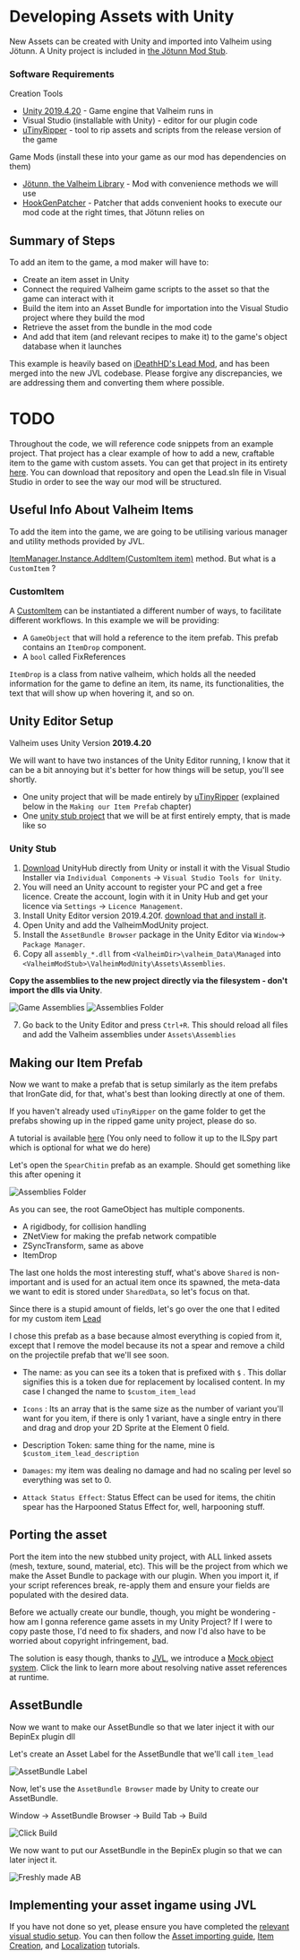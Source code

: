 ﻿# Developing Assets with Unity

New Assets can be created with Unity and imported into Valheim using Jötunn. A Unity project is included in [the Jötunn Mod Stub](https://github.com/Valheim-Modding/JotunnModStub/tree/master/JotunnModUnity).

### Software Requirements

Creation Tools
* [Unity 2019.4.20](https://unity3d.com/unity/whats-new/2019.4.20) - Game engine that Valheim runs in
* Visual Studio (installable with Unity) - editor for our plugin code
* [uTinyRipper](https://sourceforge.net/projects/utinyripper/files/latest/download) - tool to rip assets and scripts from the release version of the game

Game Mods (install these into your game as our mod has dependencies on them)
* [Jötunn, the Valheim Library](https://github.com/Valheim-Modding/Jotunn) - Mod with convenience methods we will use
* [HookGenPatcher](https://valheim.thunderstore.io/package/ValheimModding/HookGenPatcher/) - Patcher that adds convenient hooks to execute our mod code at the right times, that Jötunn relies on

## Summary of Steps

To add an item to the game, a mod maker will have to:
* Create an item asset in Unity
* Connect the required Valheim game scripts to the asset so that the game can interact with it
* Build the item into an Asset Bundle for importation into the Visual Studio project where they build the mod
* Retrieve the asset from the bundle in the mod code
* And add that item (and relevant recipes to make it) to the game's object database when it launches

This example is heavily based on [iDeathHD's Lead Mod](https://github.com/xiaoxiao921/Lead), and has been merged into the new JVL codebase. Please forgive any discrepancies, we are addressing them and converting them where possible.


# TODO
Throughout the code, we will reference code snippets from an example project. That project has a clear example of how to add a new, craftable item to the game with custom assets. You can get that project in its entirety [here](https://github.com/Valheim-Modding/JotunnModExample). You can download that repository and open the Lead.sln file in Visual Studio in order to see the way our mod will be structured.

## Useful Info About Valheim Items

To add the item into the game, we are going to be utilising various manager and utility methods provided by JVL.

[ItemManager.Instance.AddItem(CustomItem item)](xref:Jotunn.Managers.ItemManager.AddItem(Jotunn.Entities.CustomItem)) method.
But what is a `CustomItem` ?

### CustomItem
A [CustomItem](xref:Jotunn.Entities.CustomItem) can be instantiated a different number of ways, to facilitate different workflows. In this example we will be providing:

* A `GameObject` that will hold a reference to the item prefab. This prefab contains an `ItemDrop` component.
* A `bool` called FixReferences
 
`ItemDrop` is a class from native valheim, which holds all the needed information for the game to define an item, its name, its functionalities, the text that will show up when hovering it, and so on.

## Unity Editor Setup
Valheim uses Unity Version **2019.4.20**

We will want to have two instances of the Unity Editor running, I know that it can be a bit annoying but it's better for how things will be setup, you'll see shortly.
- One unity project that will be made entirely by [uTinyRipper](https://sourceforge.net/projects/utinyripper/files/latest/download) (explained below in the `Making our Item Prefab` chapter)
- One [unity stub project](https://github.com/Valheim-Modding/JotunnModStub/tree/master/JotunnModUnity) that we will be at first entirely empty, that is made like so

### Unity Stub
1. [Download](https://public-cdn.cloud.unity3d.com/hub/prod/UnityHubSetup.exe) UnityHub directly from Unity or install it with the Visual Studio Installer via `Individual Components` -> `Visual Studio Tools for Unity`.
2. You will need an Unity account to register your PC and get a free licence. Create the account, login with it in Unity Hub and get your licence via `Settings` -> `Licence Management`.
3. Install Unity Editor version 2019.4.20f. [download that and install it](https://unity3d.com/unity/whats-new/2019.4.20).
4. Open Unity and add the ValheimModUnity project.
5. Install the `AssetBundle Browser` package in the Unity Editor via `Window`-> `Package Manager`.
6. Copy all `assembly_*.dll` from `<ValheimDir>\valheim_Data\Managed` into `<ValheimModStub>\ValheimModUnity\Assets\Assemblies`.

 **Copy the assemblies to the new project directly via the filesystem - don't import the dlls via Unity**.

![Game Assemblies](https://i.imgur.com/yVOLfOa.png) ![Assemblies Folder](https://i.imgur.com/4Zun1yU.png)

7. Go back to the Unity Editor and press `Ctrl+R`. This should reload all files and add the Valheim assemblies under `Assets\Assemblies`

## Making our Item Prefab

Now we want to make a prefab that is setup similarly as the item prefabs that IronGate did, for that, what's best than looking directly at one of them.

If you haven't already used `uTinyRipper` on the game folder to get the prefabs showing up in the ripped game unity project, please do so.

A tutorial is available [here](https://github.com/Valheim-Modding/Wiki/wiki/Valheim-Unity-Project-Guide) (You only need to follow it up to the ILSpy part which is optional for what we do here)

Let's open the `SpearChitin` prefab as an example.
Should get something like this after opening it

![Assemblies Folder](https://i.imgur.com/taWzwlK.png)

As you can see, the root GameObject has multiple components.
- A rigidbody, for collision handling
- ZNetView for making the prefab network compatible
- ZSyncTransform, same as above
- ItemDrop

The last one holds the most interesting stuff, what's above `Shared` is non-important and is used for an actual item once its spawned, the meta-data we want to edit is stored under `SharedData`, so let's focus on that.

Since there is a stupid amount of fields, let's go over the one that I edited for my custom item [Lead](https://github.com/xiaoxiao921/Lead)

I chose this prefab as a base because almost everything is copied from it, except that I remove the model because its not a spear and remove a child on the projectile prefab that we'll see soon.

* The name: as you can see its a token that is prefixed with `$` . This dollar signifies this is a token due for replacement by localised content. In my case I changed the name to `$custom_item_lead`

* `Icons` : Its an array that is the same size as the number of variant you'll want for you item, if there is only 1 variant, have a single entry in there and drag and drop your 2D Sprite at the Element 0 field.

* Description Token: same thing for the name, mine is `$custom_item_lead_description`

* `Damages`: my item was dealing no damage and had no scaling per level so everything was set to 0.

* `Attack Status Effect`: Status Effect can be used for items, the chitin spear has the Harpooned Status Effect for, well, harpooning stuff.

## Porting the asset

Port the item into the new stubbed unity project, with ALL linked assets (mesh, texture, sound, material, etc). This will be the project from which we make the Asset Bundle to package with our plugin. When you import it, if your script references break, re-apply them and ensure your fields are populated with the desired data.

Before we actually create our bundle, though, you might be wondering - how am I gonna reference game assets in my Unity Project?
If I were to copy paste those, I'd need to fix shaders, and now I'd also have to be worried about copyright infringement, bad.

The solution is easy though, thanks to [JVL](https://github.com/Valheim-Modding/Jotunn), we introduce a [Mock object system](asset-mocking.md). Click the link to learn more about resolving native asset references at runtime.


## AssetBundle

Now we want to make our AssetBundle so that we later inject it with our BepinEx plugin dll

Let's create an Asset Label for the AssetBundle that we'll call `item_lead`

![AssetBundle Label](https://i.imgur.com/RYZN76Q.png)

Now, let's use the `AssetBundle Browser` made by Unity to create our AssetBundle.

Window -> AssetBundle Browser -> Build Tab -> Build

![Click Build](https://i.imgur.com/cdkn6sl.png)

We now want to put our AssetBundle in the BepinEx plugin so that we can later inject it.

![Freshly made AB](https://i.imgur.com/495W7UL.png)


## Implementing your asset ingame using JVL

If you have not done so yet, please ensure you have completed the [relevant visual studio setup](../guide.md).
You can then follow the [Asset importing guide](asset-loading.md), [Item Creation](items.md), and [Localization](localization.md) tutorials.